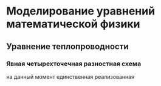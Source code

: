 # Моделирование уравнений математической физики
## Уравнение теплопроводности
### Явная четырехточечная разностная схема
  на данный момент единственная реализованная
